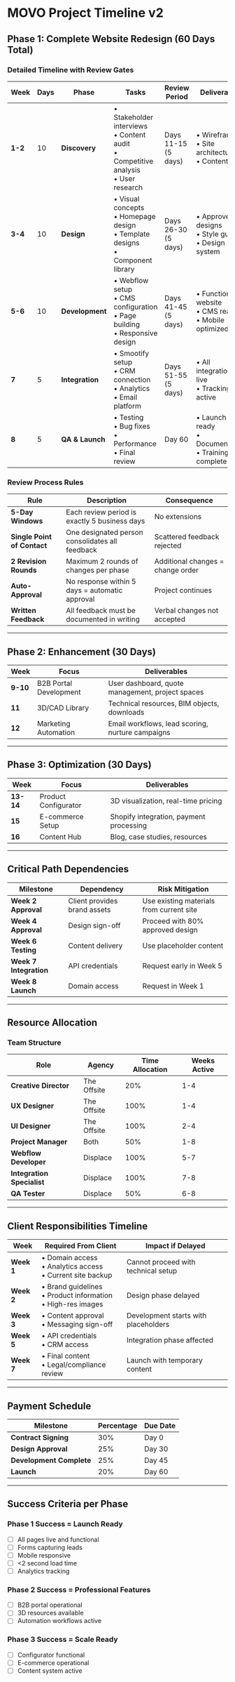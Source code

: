 # MOVO Project Timeline v2

## Phase 1: Complete Website Redesign (60 Days Total)

### Detailed Timeline with Review Gates

| Week | Days | Phase | Tasks | Review Period | Deliverables |
|------|------|-------|-------|---------------|--------------|
| **1-2** | 10 | **Discovery** | • Stakeholder interviews<br>• Content audit<br>• Competitive analysis<br>• User research | Days 11-15 (5 days) | • Wireframes<br>• Site architecture<br>• Content plan |
| **3-4** | 10 | **Design** | • Visual concepts<br>• Homepage design<br>• Template designs<br>• Component library | Days 26-30 (5 days) | • Approved designs<br>• Style guide<br>• Design system |
| **5-6** | 10 | **Development** | • Webflow setup<br>• CMS configuration<br>• Page building<br>• Responsive design | Days 41-45 (5 days) | • Functional website<br>• CMS ready<br>• Mobile optimized |
| **7** | 5 | **Integration** | • Smootify setup<br>• CRM connection<br>• Analytics<br>• Email platform | Days 51-55 (5 days) | • All integrations live<br>• Tracking active |
| **8** | 5 | **QA & Launch** | • Testing<br>• Bug fixes<br>• Performance<br>• Final review | Day 60 | • Launch ready<br>• Documentation<br>• Training complete |

### Review Process Rules

| Rule | Description | Consequence |
|------|-------------|-------------|
| **5-Day Windows** | Each review period is exactly 5 business days | No extensions |
| **Single Point of Contact** | One designated person consolidates all feedback | Scattered feedback rejected |
| **2 Revision Rounds** | Maximum 2 rounds of changes per phase | Additional changes = change order |
| **Auto-Approval** | No response within 5 days = automatic approval | Project continues |
| **Written Feedback** | All feedback must be documented in writing | Verbal changes not accepted |

---

## Phase 2: Enhancement (30 Days)

| Week | Focus | Deliverables |
|------|-------|--------------|
| **9-10** | B2B Portal Development | User dashboard, quote management, project spaces |
| **11** | 3D/CAD Library | Technical resources, BIM objects, downloads |
| **12** | Marketing Automation | Email workflows, lead scoring, nurture campaigns |

---

## Phase 3: Optimization (30 Days)

| Week | Focus | Deliverables |
|------|-------|--------------|
| **13-14** | Product Configurator | 3D visualization, real-time pricing |
| **15** | E-commerce Setup | Shopify integration, payment processing |
| **16** | Content Hub | Blog, case studies, resources |

---

## Critical Path Dependencies

| Milestone | Dependency | Risk Mitigation |
|-----------|------------|-----------------|
| **Week 2 Approval** | Client provides brand assets | Use existing materials from current site |
| **Week 4 Approval** | Design sign-off | Proceed with 80% approved design |
| **Week 6 Testing** | Content delivery | Use placeholder content |
| **Week 7 Integration** | API credentials | Request early in Week 5 |
| **Week 8 Launch** | Domain access | Request in Week 1 |

---

## Resource Allocation

### Team Structure

| Role | Agency | Time Allocation | Weeks Active |
|------|--------|-----------------|--------------|
| **Creative Director** | The Offsite | 20% | 1-4 |
| **UX Designer** | The Offsite | 100% | 1-4 |
| **UI Designer** | The Offsite | 100% | 2-4 |
| **Project Manager** | Both | 50% | 1-8 |
| **Webflow Developer** | Displace | 100% | 5-7 |
| **Integration Specialist** | Displace | 100% | 7-8 |
| **QA Tester** | Displace | 50% | 6-8 |

---

## Client Responsibilities Timeline

| Week | Required From Client | Impact if Delayed |
|------|---------------------|-------------------|
| **Week 1** | • Domain access<br>• Analytics access<br>• Current site backup | Cannot proceed with technical setup |
| **Week 2** | • Brand guidelines<br>• Product information<br>• High-res images | Design phase delayed |
| **Week 3** | • Content approval<br>• Messaging sign-off | Development starts with placeholders |
| **Week 5** | • API credentials<br>• CRM access | Integration phase affected |
| **Week 7** | • Final content<br>• Legal/compliance review | Launch with temporary content |

---

## Payment Schedule

| Milestone | Percentage | Due Date |
|-----------|------------|----------|
| **Contract Signing** | 30% | Day 0 |
| **Design Approval** | 25% | Day 30 |
| **Development Complete** | 25% | Day 45 |
| **Launch** | 20% | Day 60 |

---

## Success Criteria per Phase

### Phase 1 Success = Launch Ready
- [ ] All pages live and functional
- [ ] Forms capturing leads
- [ ] Mobile responsive
- [ ] <2 second load time
- [ ] Analytics tracking

### Phase 2 Success = Professional Features
- [ ] B2B portal operational
- [ ] 3D resources available
- [ ] Automation workflows active

### Phase 3 Success = Scale Ready
- [ ] Configurator functional
- [ ] E-commerce operational
- [ ] Content system active